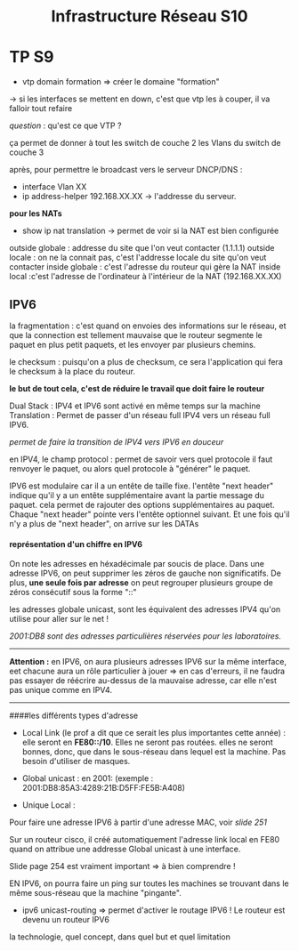 <center> <h1> Infrastructure Réseau S10
 </h1> </center>

# TP S9

* vtp domain formation => créer le domaine "formation"

-> si les interfaces se mettent en down, c'est que vtp les à couper, il va falloir tout refaire

*question* : qu'est ce que VTP ?

ça permet de donner à tout les switch de couche 2 les Vlans du switch de couche 3

après, pour permettre le broadcast vers le serveur DNCP/DNS :

* interface Vlan XX
* ip address-helper 192.168.XX.XX -> l'addresse du serveur.

**pour les NATs**

* show ip nat translation -> permet de voir si la NAT est bien configurée

outside globale : addresse du site que l'on veut contacter (1.1.1.1)
outside locale : on ne la connait pas, c'est l'addresse locale du site qu'on veut contacter
inside globale : c'est l'adresse du routeur qui gère la NAT
inside local :c'est l'adresse de l'ordinateur à l'intérieur de la NAT (192.168.XX.XX)

## IPV6

la fragmentation : c'est quand on envoies des informations sur le réseau, et que la connection est tellement mauvaise que le routeur segmente le paquet en plus petit paquets, et les envoyer par plusieurs chemins.

le checksum : puisqu'on a plus de checksum, ce sera l'application qui fera le checksum à la place du routeur.

**le but de tout cela, c'est de réduire le travail que doit faire le routeur**

Dual Stack : IPV4 et IPV6 sont activé en même temps sur la machine
Translation : Permet de passer d'un réseau full IPV4 vers un réseau full IPV6.

*permet de faire la transition de IPV4 vers IPV6 en douceur*

en IPV4, le champ protocol : permet de savoir vers quel protocole il faut renvoyer le paquet, ou alors quel protocole à "générer" le paquet.

IPV6 est modulaire car il a un entête de taille fixe.  l'entête "next header" indique qu'il y a un entête supplémentaire avant la partie message du paquet.  cela permet de rajouter des options supplémentaires au paquet.  Chaque "next header" pointe vers l'entête optionnel suivant.  Et une fois qu'il n'y a plus de "next header", on arrive sur les DATAs

#### représentation d'un chiffre en IPV6

On note les adresses en héxadécimale par soucis de place.  Dans une adresse IPV6, on peut supprimer les zéros de gauche non significatifs.  De plus, **une seule fois par adresse** on peut regrouper plusieurs groupe de zéros consécutif sous la forme "::"

les adresses globale unicast, sont les équivalent des adresses IPV4 qu'on utilise pour aller sur le net !

*2001:DB8 sont des adresses particulières réservées pour les laboratoires.*

****
**Attention :** en IPV6, on aura plusieurs adresses IPV6 sur la même interface, eet chacune aura un rôle particulier à jouer => en cas d'erreurs, il ne faudra pas essayer de réécrire au-dessus de la mauvaise adresse, car elle n'est pas unique comme en IPV4.
****
####les différents types d'adresse

* Local Link (le prof a dit que ce serait les plus importantes cette année) : elle seront en **FE80::/10**.  Elles ne seront pas routées.  elles ne seront bonnes, donc, que dans le sous-réseau dans lequel est la machine.  Pas besoin d'utiliser de masques.

* Global unicast : en 2001: (exemple : 2001:DB8:85A3:4289:21B:D5FF:FE5B:A408)

* Unique Local :

Pour faire une adresse IPV6 à partir d'une adresse MAC, voir *slide 251*

Sur un routeur cisco, il créé automatiquement l'adresse link local en FE80 quand on attribue une addresse Global unicast à une interface.


Slide page 254 est vraiment important => à bien comprendre !

EN IPV6, on pourra faire un ping sur toutes les machines se trouvant dans le même sous-réseau que la machine "pingante".

* ipv6 unicast-routing => permet d'activer le routage IPV6 !  Le routeur est devenu un routeur IPV6

la technologie, quel concept, dans quel but et quel limitation
